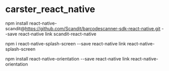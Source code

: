 # carster_react_native

npm install react-native-scandit@https://github.com/Scandit/barcodescanner-sdk-react-native.git --save
react-native link scandit-react-native


npm i react-native-splash-screen --save
react-native link react-native-splash-screen

npm install react-native-orientation --save
react-native link react-native-orientation